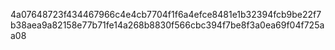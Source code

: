 4a07648723f434467966c4e4cb7704f1f6a4efce8481e1b32394fcb9be22f7b38aea9a82158e77b71fe14a268b8830f566cbc394f7be8f3a0ea69f04f725aa08
